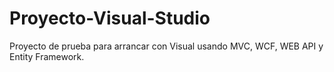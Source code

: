 # Proyecto-Visual-Studio
Proyecto de prueba para arrancar con Visual usando MVC, WCF, WEB API y Entity Framework.
